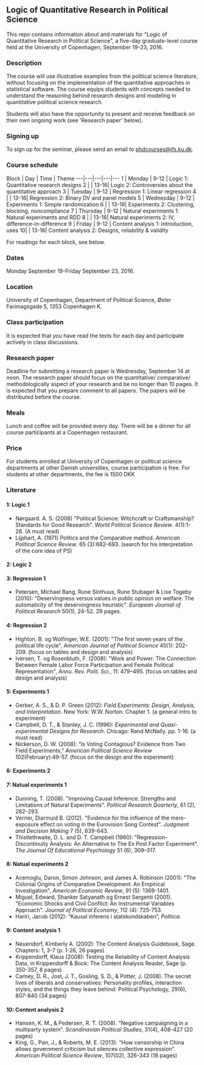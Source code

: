 ## Logic of Quantitative Research in Political Science

This repo contains information about and materials for "Logic of Quantitative Research in Political Science", a five-day graduate-level course held at the University of Copenhagen, September 19-23, 2016.

### Description

The course will use illustrative examples from the political science literature, without focusing on the implementation of the quantitative approaches in statistical software.  The course equips students with concepts needed to understand the reasoning behind research designs and modeling in quantitative political science research.

Students will also have the opportunity to present and receive feedback on their own ongoing work (see 'Research paper' below).

### Signing up

To sign up for the seminar, please send an email to [phdcourses@ifs.ku.dk](mailto:phdcourses@ifs.ku.dk).

### Course schedule

Block | Day   | Time | Theme
---|---|---|---|---
1 | Monday    | 9-12 | Logic 1: Quantitative research designs
2 |           | 13-16| Logic 2: Controversies about the quantitative approach
3 | Tuesday   | 9-12 | Regression 1: Linear regression
4 |           | 13-16| Regression 2: Binary DV and panel models
5 | Wednesday | 9-12 | Experiments 1: Simple randomization
6 |           | 13-16| Experiments 2: Clustering, blocking, noncompliance
7 | Thursday  | 9-12 | Natural experiments 1: Natural experiments and RDD
8 |           | 13-16| Natural experiments 2: IV, difference-in-difference
9 | Friday    | 9-12 | Content analysis 1: Introduction, uses
10|           | 13-16| Content analysis 2: Designs, reliability & validity

For readings for each block, see below.

### Dates

Monday September 19-Friday September 23, 2016.

### Location

University of Copenhagen, Department of Political Science, Øster Farimagsgade 5, 1353 Copenhagen K.

### Class participation

It is expected that you have read the texts for each day and participate actively in class discussions.

### Research paper

Deadline for submitting a research paper is Wednesday, September 14 at noon. The research paper should focus on the quantitative/ comparative/ methodologically aspect of your research and be no longer than 10 pages. It is expected that you prepare comment to all papers. The papers will be distributed before the course.

### Meals

Lunch and coffee will be provided every day. There will be a dinner for all course participants at a Copenhagen restaurant.

### Price

For students enrolled at University of Copenhagen or political science departments at other Danish universities, course participation is free. For students at other departments, the fee is 1500 DKK

### Literature

#### 1: Logic 1

- Nørgaard. A. S. (2008) "Political Science: Witchcraft or Craftsmanship? Standards for Good Research". *World Political Science Review*. 4(1):1-28. (A must read)
- Lijphart, A. (1971) Politics and the Comparative method. *American Political Science Review*. 65 (3):682-693. (search for his interpretation of the core idea of PS)

#### 2: Logic 2

#### 3: Regression 1

- Petersen, Michael Bang, Rune Slothuus, Rune Stubager & Lise Togeby (2010): "Deservingness versus values in public opinion on welfare: The automaticity of the deservingness heuristic". *European Journal of Political Research* 50(1), 24-52. 29 pages.

#### 4: Regression 2

- Highton, B. og Wolfinger, W.E. (2001): "The first seven years of the political life cycle", *American Journal of Political Science* 45(1): 202-209. (focus on tables and design and analysis)
- Iversen, T. og Rosenbluth, F. (2008): "Work and Power: The Connection Between Female Labor Force Participation and Female Political Representation", *Annu. Rev. Polit. Sci.*, 11: 479–495. (focus on tables and design and analysis)

#### 5: Experiments 1

- Gerber, A. S., & D. P. Green (2012): *Field Experiments: Design, Analysis, and Interpretation*.  New York: W.W. Norton. Chapter 1. (a general intro to experiment)
- Campbell, D. T., & Stanley, J. C. (1996): *Experimental and Quasi-experimental Designs for Research*. Chicago: Rand McNally. pp. 1-16. (a must read)
- Nickerson, D. W. (2008): “Is Voting Contagious? Evidence from Two Field Experiments,” *American Political Science Review* 102(February):49-57. (focus on the design and the experiment)

#### 6: Experiments 2

#### 7: Natual experiments 1

-	Dunning, T. (2008). "Improving Causal Inference: Strengths and Limitations of Natural Experiments". *Political Research Quarterly*,  61 (2), 282–293.
-	Verrier, Diarmuid B. (2012). "Evidence for the influence of the mere-exposure effect on voting in the Eurovision Song Contest". *Judgment and Decision Making* 7 (5), 639-643.
-	Thistlethwaite, D. L. and D. T. Campbell (1960): "Regression-Discontinuity Analysis: An Alternative to The Ex Post Factor Experiment". *The Journal Of Educational Psychology* 51 (6), 309–317.

#### 8: Natual experiments 2

-	Acemoglu, Daron, Simon Johnson, and James A. Robinson (2001): "The Colonial Origins of Comparative Development: An Empirical Investigation", *American Economic Review*, 91 (5): 1369-1401.
-	Miguel, Edward, Shanker Satyanath og Ernest Sergenti (2001). "Economic Shocks and Civil Conflict: An Instrumental Variables Approach". *Journal of Political Economy*, 112 (4): 725-753.
-	Hariri, Jacob (2012): “Kausal inferens i statskundskaben”, *Politica*.

#### 9: Content analysis 1

-	Neuendorf, Kimberly A. (2002): The Content Analysis Guidebook, Sage. Chapters: 1, 3-7 (p. 1-26, 26 pages)
-	Krippendorff, Klaus (2008): Testing the Reliability of Content Analysis Data, in Krippendorff & Bock: The Content Analysis Reader, Sage (p. 350-357, 8 pages)
-	Carney, D. R., Jost, J. T., Gosling, S. D., & Potter, J. (2008). The secret lives of liberals and conservatives: Personality profiles, interaction styles, and the things they leave behind. Political Psychology, 29(6), 807-840 (34 pages)

#### 10: Content analysis 2

-	Hansen, K. M., & Pedersen, R. T. (2008). "Negative campaigning in a multiparty system". *Scandinavian Political Studies*, 31(4), 408-427 (20 pages)
-	King, G., Pan, J., & Roberts, M. E. (2013). "How censorship in China allows government criticism but silences collective expression". *American Political Science Review*, 107(02), 326-343 (18 pages)
